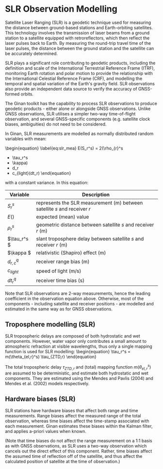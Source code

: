 

# SLR Observation Modelling

Satellite Laser Ranging (SLR) is a geodetic technique used for measuring the distance between ground-based stations and Earth-orbiting satellites. This technology involves the transmission of laser beams from a ground station to a satellite equipped with retroreflectors, which then reflect the laser pulses back to Earth. By measuring the round-trip travel time of the laser pulses, the distance between the ground station and the satellite can be accurately determined.

SLR plays a significant role contributing to geodetic products, including the definition and scale of the International Terrestrial Reference Frame (ITRF), monitoring Earth rotation and polar motion to provide the relationship with the International Celestial Reference Frame (CRF), and modelling the temporal and spatial variation of the Earth's gravity field. SLR observations also provide an independent data source to verify the accuracy of GNSS-formed orbits.

The Ginan toolkit has the capability to process SLR observations to produce geodetic products - either alone or alongside GNSS observations. Unlike GNSS observations, SLR utilises a simpler two-way time-of-flight observation, and several GNSS-specific components (e.g. satellite clock biases, ambiguities) do not need to be considered.

In Ginan, SLR measurements are modelled as normally distributed random variables with mean:

\begin{equation} 
\label{eq:slr_mea}
E(S_r^s) 
= 2(\rho_{r}^s 
+ \tau_r^s
+ \kappa)
+ d_r
+ c_{light}(dt_r) 
\end{equation}

with a constant variance. In this equation:

| Variable		| Description																	|
| -				| -																				|
| $S_r^s$		| represents the SLR measurement (m) between satellite $s$ and receiver $r$		|
| $E()$			| expected (mean) value															|
| $\rho_{r}^s$	| geometric distance between satellite $s$ and receiver $r$ (m)					|
| $\tau_r^s $	| slant troposphere delay between satellite $s$ and receiver $r$ (m)			|
| $\kappa $		| relativistic (Shapiro) effect (m)												|
| $d_{r,c}^q$	| receiver range bias (m)														|
| $c_{light}$	| speed of light (m/s)															|
| $dt_r^q$		| receiver time bias (s)														|

Note that SLR observations are 2-way measurements, hence the leading coefficient in the observation equation above. Otherwise, most of the components - including satellite and receiver positions - are modelled and estimated in the same way as for GNSS observations.

## Troposphere modelling (SLR)
SLR tropospheric delays are composed of both hydrostatic and wet components. However, water vapor only contributes a small amount to atmospheric refraction at visible wavelengths, thus only a single mapping function is used for SLR modelling:
\begin{equation}
 \tau_r^s = m(\theta_{el,r}^s) \tau_{ZTD,r} 
\end{equation}

The total tropospheric delay $\tau_{ZTD,r}$ and (total) mapping function $m(\theta_{el,r}^s)$ are assumed to be deterministic, and estimate both hydrostatic and wet components. They are estimated using the Mendes and Pavlis (2004) and Mendes et al. (2002) models respectively.


## Hardware biases (SLR)
SLR stations have hardware biases that affect both range and time measurements. Range biases affect the measured range of the total observation, whereas time biases affect the time-stamp associated with each measurement. Ginan estimates these biases within the Kalman filter, and applies a-priori values when known.

(Note that time biases do not affect the range measurement on a 1:1 basis as with GNSS observations, as SLR uses a two-way observation which cancels out the direct effect of this component. Rather, time biases affect the assumed time of reflection off of the satellite, and thus affect the calculated position of satellite at the time of observation.)

